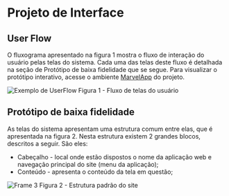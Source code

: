 
# Projeto de Interface
## User Flow
O fluxograma apresentado na figura 1 mostra o fluxo de interação do usuário pelas telas do sistema. Cada uma das telas deste fluxo é detalhada na seção de Protótipo de baixa fidelidade que se segue. Para visualizar o protótipo interativo, acesse o ambiente [MarvelApp](https://marvelapp.com/whiteboard/cx7C8ckm1cUnLtUSFXgo) do projeto.

![Exemplo de UserFlow](https://github.com/user-attachments/assets/05f97f70-def7-4da2-8212-f2d305a75047)
Figura 1 - Fluxo de telas do usuário

## Protótipo de baixa fidelidade
As telas do sistema apresentam uma estrutura comum entre elas, que é apresentada na figura 2. Nesta estrutura existem 2 grandes blocos, descritos a seguir. São eles:
<ul>
<li>Cabeçalho - local onde estão dispostos o nome da aplicação web e navegação principal do site (menu da aplicação);</li>
<li>Conteúdo - apresenta o conteúdo da tela em questão;</li>
</ul>

![Frame 3](https://github.com/user-attachments/assets/31d9b48a-389d-4bc1-b2c9-a7a5fa34efc6)
Figura 2 - Estrutura padrão do site
